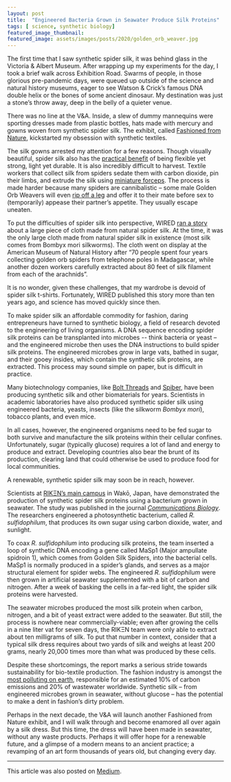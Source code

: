 ```yaml
---
layout: post
title:  "Engineered Bacteria Grown in Seawater Produce Silk Proteins"
tags: [ science, synthetic biology]
featured_image_thumbnail:
featured_image: assets/images/posts/2020/golden_orb_weaver.jpg
---
```


The first time that I saw synthetic spider silk, it was behind glass in the Victoria & Albert Museum. After wrapping up my experiments for the day, I took a brief walk across Exhibition Road. Swarms of people, in those glorious pre-pandemic days, were queued up outside of the science and natural history museums, eager to see Watson & Crick’s famous DNA double helix or the bones of some ancient dinosaur. My destination was just a stone’s throw away, deep in the belly of a quieter venue.

There was no line at the V&A. Inside, a slew of dummy mannequins were sporting dresses made from plastic bottles, hats made with mercury and gowns woven from synthetic spider silk. The exhibit, called [Fashioned from Nature](https://www.vam.ac.uk/exhibitions/fashioned-from-nature), kickstarted my obsession with synthetic textiles.

The silk gowns arrested my attention for a few reasons. Though visually beautiful, spider silk also has the [practical benefit](https://web.mit.edu/3.064/www/slides/Ko_spider_silk.pdf) of being flexible yet strong, light yet durable. It is also incredibly difficult to harvest. Textile workers that collect silk from spiders sedate them with carbon dioxide, pin their limbs, and extrude the silk using [miniature forceps](https://www.iflscience.com/plants-and-animals/check-out-how-scientists-collect-spiders-silk/). The process is made harder because many spiders are cannibalistic – some male Golden Orb Weavers will even [rip off a leg](https://www.insidescience.org/news/male-spiders-sacrifice-legs-placate-cannibalistic-lovers) and offer it to their mate before sex to (temporarily) appease their partner’s appetite. They usually escape uneaten.

To put the difficulties of spider silk into perspective, WIRED [ran a story](https://www.wired.com/2009/09/spider-silk/) about a large piece of cloth made from natural spider silk. At the time, it was the only large cloth made from natural spider silk in existence (most silk comes from Bombyx mori silkworms). The cloth went on display at the American Museum of Natural History after “70 people spent four years collecting golden orb spiders from telephone poles in Madagascar, while another dozen workers carefully extracted about 80 feet of silk filament from each of the arachnids”.

It is no wonder, given these challenges, that my wardrobe is devoid of spider silk t-shirts. Fortunately, WIRED published this story more than ten years ago, and science has moved quickly since then. 

To make spider silk an affordable commodity for fashion, daring entrepreneurs have turned to synthetic biology, a field of research devoted to the engineering of living organisms. A DNA sequence encoding spider silk proteins can be transplanted into microbes -- think bacteria or yeast – and the engineered microbe then uses the DNA instructions to build spider silk proteins. The engineered microbes grow in large vats, bathed in sugar, and their gooey insides, which contain the synthetic silk proteins, are extracted. This process may sound simple on paper, but is difficult in practice.

Many biotechnology companies, like [Bolt Threads](https://boltthreads.com/) and [Spiber](https://www.spiber.jp/en/about/), have been producing synthetic silk and other biomaterials for years. Scientists in academic laboratories have also produced synthetic spider silk using engineered bacteria, yeasts, insects (like the silkworm _Bombyx mori_), tobacco plants, and even mice. 

In all cases, however, the engineered organisms need to be fed sugar to both survive and manufacture the silk proteins within their cellular confines. Unfortunately, sugar (typically glucose) requires a lot of land and energy to produce and extract. Developing countries also bear the brunt of its production, clearing land that could otherwise be used to produce food for local communities.

A renewable, synthetic spider silk may soon be in reach, however.

Scientists at [RIKΞN’s main campus](https://www.riken.jp/en/) in Wakō, Japan, have demonstrated the production of synthetic spider silk proteins using a bacterium grown in seawater. The study was published in the journal [_Communications Biology_](https://www.nature.com/articles/s42003-020-1099-6). The researchers engineered a photosynthetic bacterium, called _R. sulfidophilum_, that produces its own sugar using carbon dioxide, water, and sunlight.

To coax _R. sulfidophilum_ into producing silk proteins, the team inserted a loop of synthetic DNA encoding a gene called MaSp1 (Major ampullate spidroin 1), which comes from Golden Silk Spiders, into the bacterial cells. MaSp1 is normally produced in a spider’s glands, and serves as a major structural element for spider webs. The engineered _R. sulfidophilum_ were then grown in artificial seawater supplemented with a bit of carbon and nitrogen. After a week of basking the cells in a far-red light, the spider silk proteins were harvested.

The seawater microbes produced the most silk protein when carbon, nitrogen, and a bit of yeast extract were added to the seawater. But still, the process is nowhere near commercially-viable; even after growing the cells in a nine liter vat for seven days, the RIKΞN team were only able to extract about ten milligrams of silk. To put that number in context, consider that a typical silk dress requires about two yards of silk and weighs at least 200 grams, nearly 20,000 times more than what was produced by these cells. 

Despite these shortcomings, the report marks a serious stride towards sustainability for bio-textile production. The fashion industry is amongst the [most polluting on earth](https://www.worldbank.org/en/news/feature/2019/09/23/costo-moda-medio-ambiente), responsible for an estimated 10% of carbon emissions and 20% of wastewater worldwide. Synthetic silk – from engineered microbes grown in seawater, without glucose – has the potential to make a dent in fashion’s dirty problem.

Perhaps in the next decade, the V&A will launch another Fashioned from Nature exhibit, and I will walk through and become enamored all over again by a silk dress. But this time, the dress will have been made in seawater, without any waste products. Perhaps it will offer hope for a renewable future, and a glimpse of a modern means to an ancient practice; a revamping of an art form thousands of years old, but changing every day.

_______________

This article was also posted on [Medium](https://medium.com/@NikoMcCarty/engineered-bacteria-grown-in-seawater-produce-silk-proteins-2f084bf43430).